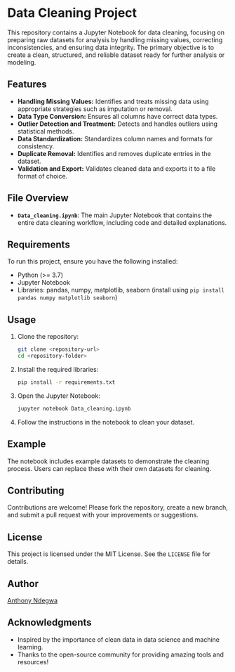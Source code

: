 # Data Cleaning Project

This repository contains a Jupyter Notebook for data cleaning, focusing on preparing raw datasets for analysis by handling missing values, correcting inconsistencies, and ensuring data integrity. The primary objective is to create a clean, structured, and reliable dataset ready for further analysis or modeling.

## Features
- **Handling Missing Values:** Identifies and treats missing data using appropriate strategies such as imputation or removal.
- **Data Type Conversion:** Ensures all columns have correct data types.
- **Outlier Detection and Treatment:** Detects and handles outliers using statistical methods.
- **Data Standardization:** Standardizes column names and formats for consistency.
- **Duplicate Removal:** Identifies and removes duplicate entries in the dataset.
- **Validation and Export:** Validates cleaned data and exports it to a file format of choice.

## File Overview
- **`Data_cleaning.ipynb`**: The main Jupyter Notebook that contains the entire data cleaning workflow, including code and detailed explanations.

## Requirements
To run this project, ensure you have the following installed:
- Python (>= 3.7)
- Jupyter Notebook
- Libraries: pandas, numpy, matplotlib, seaborn (install using `pip install pandas numpy matplotlib seaborn`)

## Usage
1. Clone the repository:
   ```bash
   git clone <repository-url>
   cd <repository-folder>
   ```
2. Install the required libraries:
   ```bash
   pip install -r requirements.txt
   ```
3. Open the Jupyter Notebook:
   ```bash
   jupyter notebook Data_cleaning.ipynb
   ```
4. Follow the instructions in the notebook to clean your dataset.

## Example
The notebook includes example datasets to demonstrate the cleaning process. Users can replace these with their own datasets for cleaning.

## Contributing
Contributions are welcome! Please fork the repository, create a new branch, and submit a pull request with your improvements or suggestions.

## License
This project is licensed under the MIT License. See the `LICENSE` file for details.

## Author
[Anthony Ndegwa](https://github.com/ndegwaanth)

## Acknowledgments
- Inspired by the importance of clean data in data science and machine learning.
- Thanks to the open-source community for providing amazing tools and resources!
